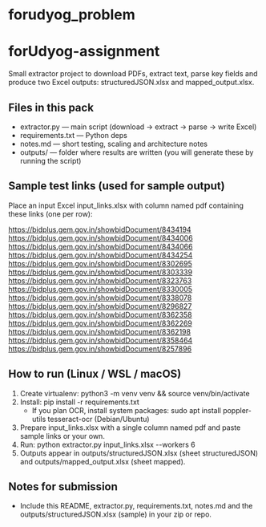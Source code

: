 # forudyog_problem

# forUdyog-assignment

Small extractor project to download PDFs, extract text, parse key fields and produce two Excel outputs: structuredJSON.xlsx and mapped_output.xlsx.

## Files in this pack
- extractor.py — main script (download -> extract -> parse -> write Excel)
- requirements.txt — Python deps
- notes.md — short testing, scaling and architecture notes
- outputs/ — folder where results are written (you will generate these by running the script)

## Sample test links (used for sample output)
Place an input Excel input_links.xlsx with column named pdf containing these links (one per row):

https://bidplus.gem.gov.in/showbidDocument/8434194
https://bidplus.gem.gov.in/showbidDocument/8434006
https://bidplus.gem.gov.in/showbidDocument/8434066
https://bidplus.gem.gov.in/showbidDocument/8434254
https://bidplus.gem.gov.in/showbidDocument/8302695
https://bidplus.gem.gov.in/showbidDocument/8303339
https://bidplus.gem.gov.in/showbidDocument/8323763
https://bidplus.gem.gov.in/showbidDocument/8330005
https://bidplus.gem.gov.in/showbidDocument/8338078
https://bidplus.gem.gov.in/showbidDocument/8296827
https://bidplus.gem.gov.in/showbidDocument/8362358
https://bidplus.gem.gov.in/showbidDocument/8362269
https://bidplus.gem.gov.in/showbidDocument/8362198
https://bidplus.gem.gov.in/showbidDocument/8358464
https://bidplus.gem.gov.in/showbidDocument/8257896

## How to run (Linux / WSL / macOS)
1. Create virtualenv: python3 -m venv venv && source venv/bin/activate
2. Install: pip install -r requirements.txt
   * If you plan OCR, install system packages: sudo apt install poppler-utils tesseract-ocr (Debian/Ubuntu)
3. Prepare input_links.xlsx with a single column named pdf and paste sample links or your own.
4. Run: python extractor.py input_links.xlsx --workers 6
5. Outputs appear in outputs/structuredJSON.xlsx (sheet structuredJSON) and outputs/mapped_output.xlsx (sheet mapped).

## Notes for submission
- Include this README, extractor.py, requirements.txt, notes.md and the outputs/structuredJSON.xlsx (sample) in your zip or repo.
